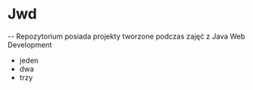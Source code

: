 # Jwd
-- Repozytorium posiada projekty tworzone podczas zajęć z Java Web Development
- jeden
- dwa
- trzy
